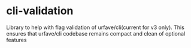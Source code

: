 # cli-validation
Library to help with flag validation of urfave/cli(current for v3 only). This ensures that urfave/cli codebase remains compact and clean of optional features
